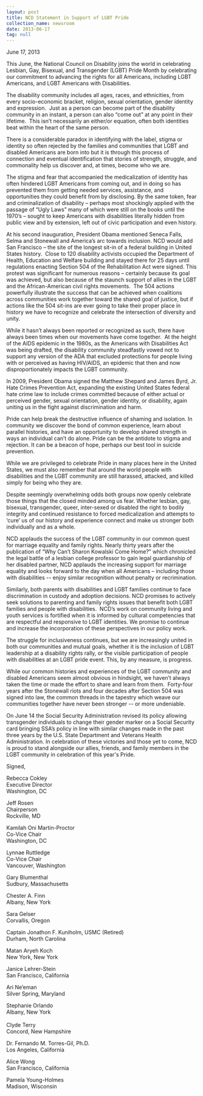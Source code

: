 ```yaml
---
layout: post
title: NCD Statement in Support of LGBT Pride
collection_name: newsroom
date: 2013-06-17
tag: null
---
```

June 17, 2013

This June, the National Council on Disability joins the world in celebrating Lesbian, Gay, Bisexual, and Transgender (LGBT) Pride Month by celebrating our commitment to advancing the rights for all Americans, including LGBT Americans, and LGBT Americans with Disabilities. 

The disability community includes all ages, races, and ethnicities, from every socio-economic bracket, religion, sexual orientation, gender identity and expression.  Just as a person can become part of the disability community in an instant, a person can also “come out” at any point in their lifetime.  This isn’t necessarily an either/or equation, often both identities beat within the heart of the same person.

There is a considerable paradox in identifying with the label, stigma or identity so often rejected by the families and communities that LGBT and disabled Americans are born into but it is through this process of connection and eventual identification that stories of strength, struggle, and commonality help us discover and, at times, become who we are.

The stigma and fear that accompanied the medicalization of identity has often hindered LGBT Americans from coming out, and in doing so has prevented them from getting needed services, assistance, and opportunities they could benefit from by disclosing. By the same token, fear and criminalization of disability – perhaps most shockingly applied with the passage of “Ugly Laws” many of which were still on the books until the 1970’s – sought to keep Americans with disabilities literally hidden from public view and by extension, left out of civic participation and even history.

At his second inauguration, President Obama mentioned Seneca Falls, Selma and Stonewall and America’s arc towards inclusion. NCD would add San Francisco – the site of the longest sit-in of a federal building in United States history.  Close to 120 disability activists occupied the Department of Health, Education and Welfare building and stayed there for 25 days until regulations enacting Section 504 of the Rehabilitation Act were signed. This protest was significant for numerous reasons – certainly because its goal was achieved, but also because of the staunch support of allies in the LGBT and the African-American civil rights movements.  The 504 actions powerfully illustrate the success that can be achieved when coalitions across communities work together toward the shared goal of justice, but if actions like the 504 sit-ins are ever going to take their proper place in history we have to recognize and celebrate the intersection of diversity and unity.

While it hasn’t always been reported or recognized as such, there have always been times when our movements have come together.  At the height of the AIDS epidemic in the 1980s, as the Americans with Disabilities Act was being drafted, the disability community steadfastly vowed not to support any version of the ADA that excluded protections for people living with or perceived as having HIV/AIDS, an epidemic that then and now disproportionately impacts the LGBT community. 

In 2009, President Obama signed the Matthew Shepard and James Byrd, Jr. Hate Crimes Prevention Act, expanding the existing United States federal hate crime law to include crimes committed because of either actual or perceived gender, sexual orientation, gender identity, or disability, again uniting us in the fight against discrimination and harm. 

Pride can help break the destructive influence of shaming and isolation. In community we discover the bond of common experience, learn about parallel histories, and have an opportunity to develop shared strength in ways an individual can’t do alone. Pride can be the antidote to stigma and rejection. It can be a beacon of hope, perhaps our best tool in suicide prevention.

While we are privileged to celebrate Pride in many places here in the United States, we must also remember that around the world people with disabilities and the LGBT community are still harassed, attacked, and killed simply for being who they are.  

Despite seemingly overwhelming odds both groups now openly celebrate those things that the closed minded among us fear. Whether lesbian, gay, bisexual, transgender, queer, inter-sexed or disabled the right to bodily integrity and continued resistance to forced medicalization and attempts to ‘cure’ us of our history and experience connect and make us stronger both individually and as a whole.

NCD applauds the success of the LGBT community in our common quest for marriage equality and family rights. Nearly thirty years after the publication of “Why Can’t Sharon Kowalski Come Home?” which chronicled the legal battle of a lesbian college professor to gain legal guardianship of her disabled partner, NCD applauds the increasing support for marriage equality and looks forward to the day when all Americans – including those with disabilities -- enjoy similar recognition without penalty or recrimination.

Similarly, both parents with disabilities and LGBT families continue to face discrimination in custody and adoption decisions. NCD promises to actively seek solutions to parenting and family rights issues that benefit both LGBT families and people with disabilities.  NCD’s work on community living and youth services is fortified when it is informed by cultural competencies that are respectful and responsive to LGBT identities. We promise to continue and increase the incorporation of these perspectives in our policy work.

The struggle for inclusiveness continues, but we are increasingly united in both our communities and mutual goals, whether it is the inclusion of LGBT leadership at a disability rights rally, or the visible participation of people with disabilities at an LGBT pride event. This, by any measure, is progress. 

While our common histories and experiences of the LGBT community and disabled Americans seem almost obvious in hindsight, we haven’t always taken the time or made the effort to share and learn from them.  Forty-four years after the Stonewall riots and four decades after Section 504 was signed into law, the common threads in the tapestry which weave our communities together have never been stronger -- or more undeniable. 

On June 14 the Social Security Administration revised its policy allowing transgender individuals to change their gender marker on a Social Security card bringing SSA’s policy in line with similar changes made in the past three years by the U.S. State Department and Veterans Health Administration. In celebration of these victories and those yet to come, NCD is proud to stand alongside our allies, friends, and family members in the LGBT community in celebration of this year's Pride.

Signed,

Rebecca Cokley   \
Executive Director\
Washington, DC

Jeff Rosen\
Chairperson\
Rockville, MD

Kamilah Oni Martin-Proctor                           \
Co-Vice Chair                                                 \
Washington, DC                                             

Lynnae Ruttledge\
Co-Vice Chair                                                 \
Vancouver, Washington

Gary Blumenthal                                             \
Sudbury, Massachusetts                                 

Chester A. Finn\
Albany, New York

Sara Gelser                                                      \
Corvallis, Oregon                                            

Captain Jonathon F. Kuniholm, USMC (Retired)\
Durham, North Carolina

Matan Aryeh Koch                                         \
New York, New York                                                

Janice Lehrer-Stein\
San Francisco, California

Ari Ne’eman                                                   \
Silver Spring, Maryland                                  

Stephanie Orlando\
Albany, New York\
 \
Clyde Terry                                                     \
Concord, New Hampshire                              

Dr. Fernando M. Torres-Gil, Ph.D.\
Los Angeles, California

Alice Wong                                                     \
San Francisco, California                                

Pamela Young-Holmes\
Madison, Wisconsin